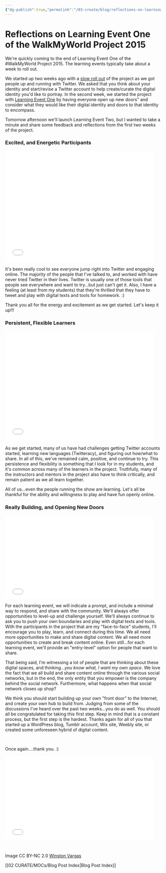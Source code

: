 ```yaml
---
{"dg-publish":true,"permalink":"/03-create/blog/reflections-on-learning-event-one-of-the-walk-my-world-project-2015/","title":"Reflections on Learning Event One of the #WalkMyWorld Project 2015","tags":["walkmyworld"]}
---
```


# Reflections on Learning Event One of the WalkMyWorld Project 2015

We're quickly coming to the end of Learning Event One of the #WalkMyWorld Project 2015. The learning events typically take about a week to roll out.

We started up two weeks ago with a [slow roll out](https://sites.google.com/site/walkmyworldproject/2015-learning-events/getting-started-2015) of the project as we got people up and running with Twitter. We asked that you think about your identity and start/revise a Twitter account to help create/curate the digital identity you'd like to portray. In the second week, we started the project with [Learning Event One](https://sites.google.com/site/walkmyworldproject/2015-learning-events/opening-new-doors---2015-learning-event-1) by having everyone open up new doors" and consider what they would like their digital identity and doors to that identity to encompass.

Tomorrow afternoon we'll launch Learning Event Two, but I wanted to take a minute and share some feedback and reflections from the first two weeks of the project.

### Excited, and Energetic Participants

<iframe src="//giphy.com/embed/cIQkxw4G65TG?html5=true" width="480" height="360" frameborder="0" allowfullscreen="allowfullscreen"></iframe>

It's been really cool to see everyone jump right into Twitter and engaging online. The majority of the people that I've talked to, and worked with have never tried Twitter in their lives. Twitter is usually one of those tools that people see everywhere and want to try...but just can't get it. Also, I have a feeling (at least from my students) that they're thrilled that they have to tweet and play with digital texts and tools for homework. :)

Thank you all for the energy and excitement as we get started. Let's keep it up!!!

### Persistent, Flexible Learners

<iframe src="//giphy.com/embed/Biw6AGG7e0mOc?html5=true" width="480" height="357" frameborder="0" allowfullscreen="allowfullscreen"></iframe>

As we get started, many of us have had challenges getting Twitter accounts started, learning new languages (Twitteracy), and figuring out how/what to share. In all of this, we've remained calm, positive, and continue to try. This persistence and flexibility is something that I look for in my students, and it's common across many of the learners in the project. Truthfully, many of the instructors and mentors in the project also have to think critically, and remain patient as we all learn together.

All of us...even the people running the show are learning. Let's all be thankful for the ability and willingness to play and have fun openly online.

### Really Building, and Opening New Doors

<iframe src="//giphy.com/embed/8bH5M2u43XndC?html5=true" width="480" height="270" frameborder="0" allowfullscreen="allowfullscreen"></iframe>

For each learning event, we will indicate a prompt, and include a minimal way to respond, and share with the community. We'll always offer opportunities to level-up and challenge yourself. We'll always continue to ask you to push your own boundaries and play with digital texts and tools. With the participants in the project that are my "face-to-face" students, I'll encourage you to play, learn, and connect during this time. We all need more opportunities to make and share digital content. We all need more opportunities to create and break content online. Even still...for each learning event, we'll provide an "entry-level" option for people that want to share.

That being said, I'm witnessing a lot of people that are thinking about these digital spaces, and thinking..._you know what, I want my own space_. We love the fact that we all build and share content online through the various social networks, but in the end, the only entity that you empower is the company behind the social network. Furthermore, what happens when that social network closes up shop?

We think you should start building up your own "front door" to the Internet, and create your own hub to build from. Judging from some of the discussions I've heard over the past two weeks...you do as well. You should all be congratulated for taking this first step. Keep in mind that is a constant process, but the first step is the hardest. Thanks again for all of you that started up a WordPress blog, Tumblr account, Wix site, Weebly site, or created some unforeseen hybrid of digital content.

 

Once again....thank you. :)

<iframe src="//giphy.com/embed/Z9LMuhfk8iRuU?html5=true" width="480" height="270" frameborder="0" allowfullscreen="allowfullscreen"></iframe>

 

Image CC BY-NC 2.0 [Winston Vargas](https://www.flickr.com/photos/winston_vargas/11525978123/in/photolist-iyvDJK-jmjHm2-8w3XMj-bad7n6-94SnX6-dUMwDc-dUMvxc-dUMw7i-dUT6R5-dUMvoT-dUMvjX-dUMvAZ-dUTbh5-dUMvtH-bad9w6-baegP8-badUVH-jmmjUx-bad5Zx-jmjEnB-jmmW3Q-bad1Ct-93vYdr-bacTFt-bad4va-bacYVT-badgQM-bad7Mk-bacUi2-bad46K-badcqn-badVqi-bad28p-bad6ST-badbk2-bad8gV-badW2K-bacVAi-badg9P-bad9eB-bad4Tc-jmjAtK-bacZCt-bad8rB-bacZfn-bacZnD-bad6nR-bacXci-bad1Tr-badfFx)

[[02 CURATE/MOCs/Blog Post Index\|Blog Post Index]]